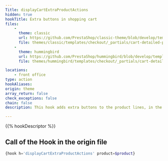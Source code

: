 ```yaml
---
Title: displayCartExtraProductActions
hidden: true
hookTitle: Extra buttons in shopping cart
files:
    -
      theme: classic
      url: https://github.com/PrestaShop/classic-theme/blob/develop/templates/checkout/_partials/cart-detailed-product-line.tpl
      file: themes/classic/templates/checkout/_partials/cart-detailed-product-line.tpl
    -
      theme: hummingbird
      url: https://github.com/PrestaShop/hummingbird/blob/develop/templates/checkout/_partials/cart-detailed-product-line.tpl
      file: themes/hummingbird/templates/checkout/_partials/cart-detailed-product-line.tpl

locations:
    - front office
type: action
hookAliases: 
origin: theme
array_return: false
check_exceptions: false
chain: false
description: This hook adds extra buttons to the product lines, in the shopping cart

---
```


{{% hookDescriptor %}}

## Call of the Hook in the origin file

```php
{hook h='displayCartExtraProductActions' product=$product}
```
